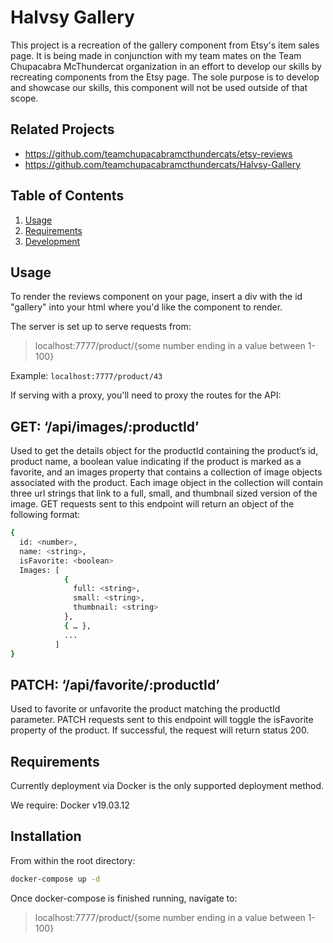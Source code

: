 # Halvsy Gallery

This project is a recreation of the gallery component from Etsy's item sales page.  It is being made in conjunction with my team mates on the Team Chupacabra McThundercat organization in an effort to develop our skills by recreating components from the Etsy page.  The sole purpose is to develop and showcase our skills, this component will not be used outside of that scope.

## Related Projects

  - https://github.com/teamchupacabramcthundercats/etsy-reviews
  - https://github.com/teamchupacabramcthundercats/Halvsy-Gallery

## Table of Contents

1. [Usage](#Usage)
1. [Requirements](#requirements)
1. [Development](#development)

## Usage

To render the reviews component on your page, insert a div with the id "gallery" into your html where you'd like the component to render.

The server is set up to serve requests from: 
>localhost:7777/product/{some number ending in a value between 1-100}

Example: `localhost:7777/product/43`

If serving with a proxy, you'll need to proxy the routes for the API:

## GET: ‘/api/images/:productId’ 
Used to get the details object for the productId containing the product’s id, product name, a boolean value indicating if the product is marked as a favorite, and an images property that contains a collection of image objects associated with the product.  Each image object in the collection will contain three url strings that link to a full, small, and thumbnail sized version of the image.  GET requests sent to this endpoint will return an object of the following format:

```sh
{
  id: <number>,
  name: <string>,
  isFavorite: <boolean>
  Images: [
            {
              full: <string>,
              small: <string>,
              thumbnail: <string>
            },
            { … },
            ...
          ]
}
```

## PATCH: ‘/api/favorite/:productId’
Used to favorite or unfavorite the product matching the productId parameter.  PATCH requests sent to this endpoint will toggle the isFavorite property of the product.  If successful, the request will return status 200.


## Requirements
Currently deployment via Docker is the only supported deployment method.

We require: Docker v19.03.12

## Installation
From within the root directory:

```sh
docker-compose up -d
```

Once docker-compose is finished running, navigate to:
>localhost:7777/product/{some number ending in a value between 1-100}
